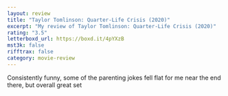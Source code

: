 ```yaml
---
layout: review
title: "Taylor Tomlinson: Quarter-Life Crisis (2020)"
excerpt: "My review of Taylor Tomlinson: Quarter-Life Crisis (2020)"
rating: "3.5"
letterboxd_url: https://boxd.it/4pYXzB
mst3k: false
rifftrax: false
category: movie-review
---
```


Consistently funny, some of the parenting jokes fell flat for me near the end there, but overall great set
